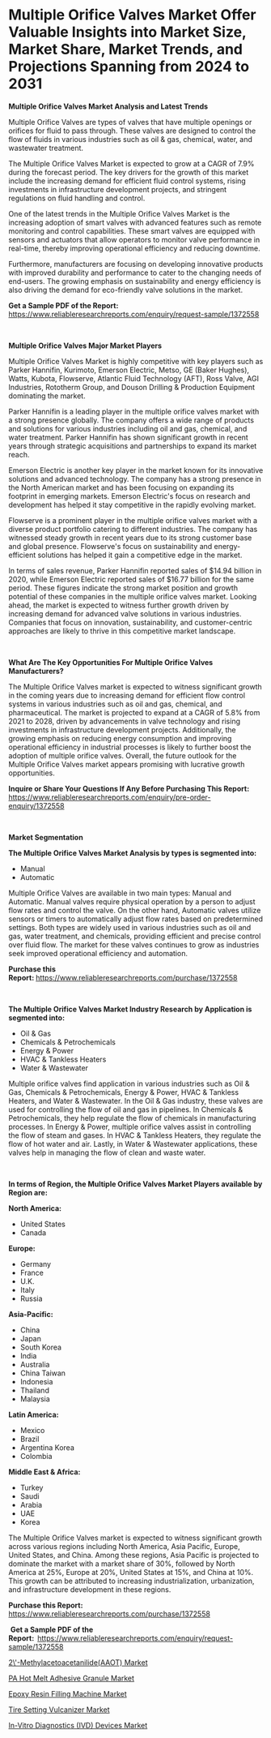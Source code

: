 <p><h1>Multiple Orifice Valves Market Offer Valuable Insights into Market Size, Market Share, Market Trends, and Projections Spanning from 2024 to 2031</h1></p><p><strong>Multiple Orifice Valves Market Analysis and Latest Trends</strong></p>
<p><p>Multiple Orifice Valves are types of valves that have multiple openings or orifices for fluid to pass through. These valves are designed to control the flow of fluids in various industries such as oil & gas, chemical, water, and wastewater treatment.</p><p>The Multiple Orifice Valves Market is expected to grow at a CAGR of 7.9% during the forecast period. The key drivers for the growth of this market include the increasing demand for efficient fluid control systems, rising investments in infrastructure development projects, and stringent regulations on fluid handling and control.</p><p>One of the latest trends in the Multiple Orifice Valves Market is the increasing adoption of smart valves with advanced features such as remote monitoring and control capabilities. These smart valves are equipped with sensors and actuators that allow operators to monitor valve performance in real-time, thereby improving operational efficiency and reducing downtime.</p><p>Furthermore, manufacturers are focusing on developing innovative products with improved durability and performance to cater to the changing needs of end-users. The growing emphasis on sustainability and energy efficiency is also driving the demand for eco-friendly valve solutions in the market.</p></p>
<p><strong>Get a Sample PDF of the Report:&nbsp;</strong> <a href="https://www.reliableresearchreports.com/enquiry/request-sample/1372558">https://www.reliableresearchreports.com/enquiry/request-sample/1372558</a></p>
<p>&nbsp;</p>
<p><strong>Multiple Orifice Valves Major Market Players</strong></p>
<p><p>Multiple Orifice Valves Market is highly competitive with key players such as Parker Hannifin, Kurimoto, Emerson Electric, Metso, GE (Baker Hughes), Watts, Kubota, Flowserve, Atlantic Fluid Technology (AFT), Ross Valve, AGI Industries, Rototherm Group, and Douson Drilling & Production Equipment dominating the market. </p><p>Parker Hannifin is a leading player in the multiple orifice valves market with a strong presence globally. The company offers a wide range of products and solutions for various industries including oil and gas, chemical, and water treatment. Parker Hannifin has shown significant growth in recent years through strategic acquisitions and partnerships to expand its market reach.</p><p>Emerson Electric is another key player in the market known for its innovative solutions and advanced technology. The company has a strong presence in the North American market and has been focusing on expanding its footprint in emerging markets. Emerson Electric's focus on research and development has helped it stay competitive in the rapidly evolving market.</p><p>Flowserve is a prominent player in the multiple orifice valves market with a diverse product portfolio catering to different industries. The company has witnessed steady growth in recent years due to its strong customer base and global presence. Flowserve's focus on sustainability and energy-efficient solutions has helped it gain a competitive edge in the market.</p><p>In terms of sales revenue, Parker Hannifin reported sales of $14.94 billion in 2020, while Emerson Electric reported sales of $16.77 billion for the same period. These figures indicate the strong market position and growth potential of these companies in the multiple orifice valves market. Looking ahead, the market is expected to witness further growth driven by increasing demand for advanced valve solutions in various industries. Companies that focus on innovation, sustainability, and customer-centric approaches are likely to thrive in this competitive market landscape.</p></p>
<p>&nbsp;</p>
<p><strong>What Are The Key Opportunities For Multiple Orifice Valves Manufacturers?</strong></p>
<p><p>The Multiple Orifice Valves market is expected to witness significant growth in the coming years due to increasing demand for efficient flow control systems in various industries such as oil and gas, chemical, and pharmaceutical. The market is projected to expand at a CAGR of 5.8% from 2021 to 2028, driven by advancements in valve technology and rising investments in infrastructure development projects. Additionally, the growing emphasis on reducing energy consumption and improving operational efficiency in industrial processes is likely to further boost the adoption of multiple orifice valves. Overall, the future outlook for the Multiple Orifice Valves market appears promising with lucrative growth opportunities.</p></p>
<p><strong>Inquire or Share Your Questions If Any Before Purchasing This Report:</strong> <a href="https://www.reliableresearchreports.com/enquiry/pre-order-enquiry/1372558">https://www.reliableresearchreports.com/enquiry/pre-order-enquiry/1372558</a></p>
<p>&nbsp;</p>
<p><strong>Market Segmentation</strong></p>
<p><strong>The Multiple Orifice Valves Market Analysis by types is segmented into:</strong></p>
<p><ul><li>Manual</li><li>Automatic</li></ul></p>
<p><p>Multiple Orifice Valves are available in two main types: Manual and Automatic. Manual valves require physical operation by a person to adjust flow rates and control the valve. On the other hand, Automatic valves utilize sensors or timers to automatically adjust flow rates based on predetermined settings. Both types are widely used in various industries such as oil and gas, water treatment, and chemicals, providing efficient and precise control over fluid flow. The market for these valves continues to grow as industries seek improved operational efficiency and automation.</p></p>
<p><strong>Purchase this Report:&nbsp;</strong><a href="https://www.reliableresearchreports.com/purchase/1372558">https://www.reliableresearchreports.com/purchase/1372558</a></p>
<p>&nbsp;</p>
<p><strong>The Multiple Orifice Valves Market Industry Research by Application is segmented into:</strong></p>
<p><ul><li>Oil & Gas</li><li>Chemicals & Petrochemicals</li><li>Energy & Power</li><li>HVAC & Tankless Heaters</li><li>Water & Wastewater</li></ul></p>
<p><p>Multiple orifice valves find application in various industries such as Oil & Gas, Chemicals & Petrochemicals, Energy & Power, HVAC & Tankless Heaters, and Water & Wastewater. In the Oil & Gas industry, these valves are used for controlling the flow of oil and gas in pipelines. In Chemicals & Petrochemicals, they help regulate the flow of chemicals in manufacturing processes. In Energy & Power, multiple orifice valves assist in controlling the flow of steam and gases. In HVAC & Tankless Heaters, they regulate the flow of hot water and air. Lastly, in Water & Wastewater applications, these valves help in managing the flow of clean and waste water.</p></p>
<p>&nbsp;</p>
<p><strong>In terms of Region, the Multiple Orifice Valves Market Players available by Region are:</strong></p>
<p>
    <p> <strong> North America: </strong>
        <ul>
            <li>United States</li>
            <li>Canada</li>
        </ul>
        </p> 
    <p> <strong> Europe: </strong>
        <ul>
            <li>Germany</li>
            <li>France</li>
            <li>U.K.</li>
            <li>Italy</li>
            <li>Russia</li>
        </ul>
        </p> 
    <p> <strong> Asia-Pacific: </strong>
        <ul>
            <li>China</li>
            <li>Japan</li>
            <li>South Korea</li>
            <li>India</li>
            <li>Australia</li>
            <li>China Taiwan</li>
            <li>Indonesia</li>
            <li>Thailand</li>
            <li>Malaysia</li>
        </ul>
        </p> 
    <p> <strong> Latin America: </strong>
        <ul>
            <li>Mexico</li>
            <li>Brazil</li>
            <li>Argentina Korea</li>
            <li>Colombia</li>
        </ul>
        </p> 
    <p> <strong> Middle East & Africa: </strong>
        <ul>
            <li>Turkey</li>
            <li>Saudi</li>
            <li>Arabia</li>
            <li>UAE</li>
            <li>Korea</li>
        </ul>
    </p>
    </p>
<p><p>The Multiple Orifice Valves market is expected to witness significant growth across various regions including North America, Asia Pacific, Europe, United States, and China. Among these regions, Asia Pacific is projected to dominate the market with a market share of 30%, followed by North America at 25%, Europe at 20%, United States at 15%, and China at 10%. This growth can be attributed to increasing industrialization, urbanization, and infrastructure development in these regions.</p></p>
<p><strong>Purchase this Report: </strong><a href="https://www.reliableresearchreports.com/purchase/1372558">https://www.reliableresearchreports.com/purchase/1372558</a></p>
<p>&nbsp;<strong>Get a Sample PDF of the Report:&nbsp;&nbsp;</strong><a href="https://www.reliableresearchreports.com/enquiry/request-sample/1372558">https://www.reliableresearchreports.com/enquiry/request-sample/1372558</a></p>
<p><strong></strong></p>
<p><p><a href="https://issuu.com/reportprime-2/docs/2-methylacetoacetanilideaaot-market-size-2030.pptx">2\'-Methylacetoacetanilide(AAOT) Market</a></p><p><a href="https://issuu.com/reportprime-2/docs/pa-hot-melt-adhesive-granule-market-size-2030.pptx">PA Hot Melt Adhesive Granule Market</a></p><p><a href="https://medium.com/@zolajenkins1966/epoxy-resin-filling-machine-market-furnishes-information-on-market-share-market-trends-and-market-ad45b7770bd0">Epoxy Resin Filling Machine Market</a></p><p><a href="https://medium.com/@zolajenkins1966/tire-setting-vulcanizer-market-comprehensive-assessment-by-type-application-and-geography-da6a63abb4d2">Tire Setting Vulcanizer Market</a></p><p><a href="https://github.com/eeaveuhhh/Market-Research-Report-List-1/blob/main/in-vitro-diagnostics-ivd-devices-market.md">In-Vitro Diagnostics (IVD) Devices Market</a></p></p>